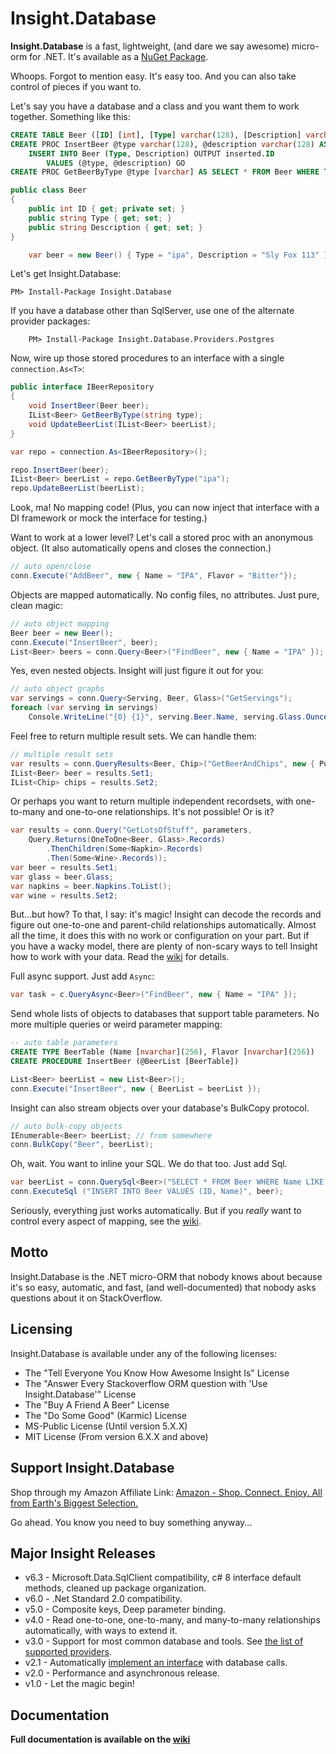 # Insight.Database #

**Insight.Database** is a fast, lightweight, (and dare we say awesome) micro-orm for .NET. It's available as a [NuGet Package](http://www.nuget.org/packages/Insight.Database/).

Whoops. Forgot to mention easy. It's easy too. And you can also take control of pieces if you want to.

Let's say you have a database and a class and you want them to work together. Something like this:

```sql
CREATE TABLE Beer ([ID] [int], [Type] varchar(128), [Description] varchar(128)) GO
CREATE PROC InsertBeer @type varchar(128), @description varchar(128) AS
	INSERT INTO Beer (Type, Description) OUTPUT inserted.ID
		VALUES (@type, @description) GO
CREATE PROC GetBeerByType @type [varchar] AS SELECT * FROM Beer WHERE Type = @type GO
```
```c#
public class Beer
{
	public int ID { get; private set; }
	public string Type { get; set; }
	public string Description { get; set; }
}

	var beer = new Beer() { Type = "ipa", Description = "Sly Fox 113" };
```

Let's get Insight.Database:

	PM> Install-Package Insight.Database

If you have a database other than SqlServer, use one of the alternate provider packages:

```
	PM> Install-Package Insight.Database.Providers.Postgres
```

Now, wire up those stored procedures to an interface with a single `connection.As<T>`:

```c#
public interface IBeerRepository
{
	void InsertBeer(Beer beer);
	IList<Beer> GetBeerByType(string type);
	void UpdateBeerList(IList<Beer> beerList);
}

var repo = connection.As<IBeerRepository>();

repo.InsertBeer(beer);
IList<Beer> beerList = repo.GetBeerByType("ipa");
repo.UpdateBeerList(beerList);
```

Look, ma! No mapping code! (Plus, you can now inject that interface with a DI framework or mock the interface for testing.)

Want to work at a lower level? Let's call a stored proc with an anonymous object. (It also automatically opens and closes the connection.)

```c#
// auto open/close
conn.Execute("AddBeer", new { Name = "IPA", Flavor = "Bitter"});
```

Objects are mapped automatically. No config files, no attributes. Just pure, clean magic:

```c#
// auto object mapping
Beer beer = new Beer();
conn.Execute("InsertBeer", beer);
List<Beer> beers = conn.Query<Beer>("FindBeer", new { Name = "IPA" });
```

Yes, even nested objects. Insight will just figure it out for you:

```c#
// auto object graphs
var servings = conn.Query<Serving, Beer, Glass>("GetServings");
foreach (var serving in servings)
	Console.WriteLine("{0} {1}", serving.Beer.Name, serving.Glass.Ounces);
```

Feel free to return multiple result sets. We can handle them:

```c#
// multiple result sets
var results = conn.QueryResults<Beer, Chip>("GetBeerAndChips", new { Pub = "Fergie's" }));
IList<Beer> beer = results.Set1;
IList<Chip> chips = results.Set2;
```

Or perhaps you want to return multiple independent recordsets, with one-to-many and one-to-one relationships. It's not possible! Or is it?

```c#
var results = conn.Query("GetLotsOfStuff", parameters,
	Query.Returns(OneToOne<Beer, Glass>.Records)
		.ThenChildren(Some<Napkin>.Records)
		.Then(Some<Wine>.Records));
var beer = results.Set1;
var glass = beer.Glass;
var napkins = beer.Napkins.ToList();
var wine = results.Set2;
```

But...but how? To that, I say: it's magic! Insight can decode the records and figure out one-to-one and parent-child relationships automatically. Almost all the time, it does this with no work or configuration on your part. But if you have a wacky model, there are plenty of non-scary ways to tell Insight how to work with your data. Read the [wiki](https://github.com/jonwagner/Insight.Database/wiki) for details.

Full async support. Just add `Async`:

```c#
var task = c.QueryAsync<Beer>("FindBeer", new { Name = "IPA" });
```

Send whole lists of objects to databases that support table parameters. No more multiple queries or weird parameter mapping:

```sql
-- auto table parameters
CREATE TYPE BeerTable (Name [nvarchar](256), Flavor [nvarchar](256))
CREATE PROCEDURE InsertBeer (@BeerList [BeerTable])
```
```c#
List<Beer> beerList = new List<Beer>();
conn.Execute("InsertBeer", new { BeerList = beerList });
```

Insight can also stream objects over your database's BulkCopy protocol. 

```c#
// auto bulk-copy objects
IEnumerable<Beer> beerList; // from somewhere
conn.BulkCopy("Beer", beerList);
```

Oh, wait. You want to inline your SQL. We do that too. Just add Sql.

```c#
var beerList = conn.QuerySql<Beer>("SELECT * FROM Beer WHERE Name LIKE @Name", new { Name = "%ipa%" });
conn.ExecuteSql ("INSERT INTO Beer VALUES (ID, Name)", beer);
```

Seriously, everything just works automatically. But if you *really* want to control every aspect of mapping, see the [wiki](https://github.com/jonwagner/Insight.Database/wiki).

## Motto ##

Insight.Database is the .NET micro-ORM that nobody knows about because it's so easy, automatic, and fast, (and well-documented) that nobody asks questions about it on StackOverflow.

## Licensing ##

Insight.Database is available under any of the following licenses:

* The "Tell Everyone You Know How Awesome Insight Is" License
* The "Answer Every Stackoverflow ORM question with 'Use Insight.Database'" License
* The "Buy A Friend A Beer" License
* The "Do Some Good" (Karmic) License
* MS-Public License (Until version 5.X.X)
* MIT License (From version 6.X.X and above)

## Support Insight.Database ##

Shop through my Amazon Affiliate Link: [Amazon - Shop. Connect. Enjoy. All from Earth's Biggest Selection.](http://www.amazon.com/ref=assoc_tag_ph_1390604847723?_encoding=UTF8&camp=1789&creative=9325&linkCode=pf4&tag=jmileswagner-20)

Go ahead. You know you need to buy something anyway...


## Major Insight Releases ##

* v6.3 - Microsoft.Data.SqlClient compatibility, c# 8 interface default methods, cleaned up package organization.
* v6.0 - .Net Standard 2.0 compatibility. 
* v5.0 - Composite keys, Deep parameter binding. 
* v4.0 - Read one-to-one, one-to-many, and many-to-many relationships automatically, with ways to extend it.
* v3.0 - Support for most common database and tools. See [the list of supported providers](https://github.com/jonwagner/Insight.Database/wiki/Insight-and-Data-Providers).
* v2.1 - Automatically [implement an interface](https://github.com/jonwagner/Insight.Database/wiki/Auto-Interface-Implementation) with database calls.
* v2.0 - Performance and asynchronous release.
* v1.0 - Let the magic begin!

## Documentation ##

**Full documentation is available on the [wiki](https://github.com/jonwagner/Insight.Database/wiki)**


